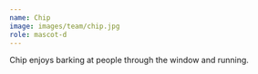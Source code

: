 ```yaml
---
name: Chip
image: images/team/chip.jpg
role: mascot-d
---
```


Chip enjoys barking at people through the window and running.
